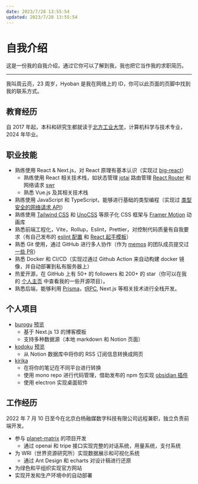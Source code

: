 ```yaml
---
date: 2023/7/28 13:55:54
updated: 2023/7/28 13:55:54
---
```


# 自我介绍

这是一份我的自我介绍，通过它你可以了解到我，我也把它当作我的求职简历。

---

我叫周云亮，23 周岁，Hyoban 是我在网络上的 ID，你可以此页面的页脚中找到我的联系方式。

## 教育经历

自 2017 年起，本科和研究生都就读于[北方工业大学](https://www.ncut.edu.cn)，计算机科学与技术专业，2024 年毕业。

## 职业技能

- 熟练使用 React & Next.js，对 React 原理有基本认识（实现过 [big-react](https://github.com/hyoban/big-react)）
  - 熟练使用 React 相关技术栈，如状态管理 [jotai](https://jotai.org) 路由管理 [React Router](https://reactrouter.com) 和网络请求 [swr](https://swr.vercel.app)
  - 熟悉 Vue.js 及其相关技术栈
- 熟练使用 JavaScript 和 TypeScript，能够进行基础的类型编程（实现过 [类型安全的网络请求 API](https://github.com/planet-matrix/restarter/blob/main/packages/web/src/lib/network.ts)）
- 熟练使用 [Tailwind CSS](https://tailwindcss.com) 和 [UnoCSS](https://unocss.dev) 等原子化 CSS 框架与 [Framer Motion](https://www.framer.com/motion/) 动画库
- 熟悉前端工程化，Vite，Rollup，Eslint，Prettier，对控制代码质量有自我要求（有自己发布的 [eslint 配置](https://github.com/hyoban/eslint-config-react) 和 [React 起手模板](https://github.com/planet-matrix/restarter)）
- 熟悉 Git 使用，通过 GitHub 进行多人协作（作为 [memos](https://github.com/usememos/memos) 的团队成员提交过 [一些 PR](https://github.com/usememos/memos/pulls?q=is%3Apr+author%3Ahyoban)）
- 熟悉 Docker 和 CI/CD（实现过通过 Github Action 来自动构建 docker 镜像，并自动部署到私有服务器上）
- 热爱开源，在 GitHub 上有 50+ 的 followers 和 200+ 的 star（你可以在我的 [个人主页](https://github.com/hyoban) 中查看我的一些开源项目）。
- 熟悉后端，能够利用 [Prisma](https://www.prisma.io/)，[tRPC](https://trpc.io/), Next.js 等相关技术进行全栈开发。

## 个人项目

- [burogu](https://github.com/hyoban/burogu) [预览](https://hyoban.cc)
  - 基于 Next.js 13 的博客模板
  - 支持多种数据源（本地 markdown 和 Notion 页面）
- [kodoku](https://github.com/hyoban/kodoku) [预览](https://kodoku.hyoban.cc)
  - 从 Notion 数据库中将你的 RSS 订阅信息转换成网页
- [kirika](https://github.com/hyoban/kirika)
  - 在将你的笔记在不同平台进行转换
  - 使用 mono repo 进行代码管理，借助发布的 npm 包实现 [obsidian 插件](https://github.com/hyoban/obsidian-memos-plugin)
  - 使用 electron 实现桌面软件

## 工作经历

2022 年 7 月 10 日至今在北京白杨融媒数字科技有限公司远程兼职，独立负责前端开发。

- 参与 [planet-matrix](https://github.com/planet-matrix) 的项目开发
  - 通过 openai 和 tripe 接口实现完整的对话系统，用量系统，支付系统
- 为 WRI（世界资源研究所）实现数据展示和可视化系统
  - 通过 Ant Design 和 echarts 对设计稿进行还原
- 为绿色和平组织实现官方网站
- 实现开发和生产环境中的自动部署
